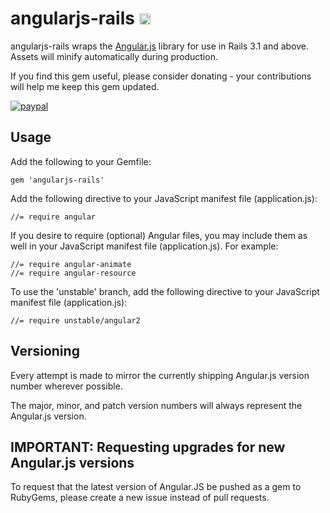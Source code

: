 # angularjs-rails <a href="http://badge.fury.io/rb/angularjs-rails"><img src="https://badge.fury.io/rb/angularjs-rails@2x.png" alt="Gem Version" height="18"></a>

angularjs-rails wraps the [Angular.js](http://angularjs.org) library for use in Rails 3.1 and above. Assets will minify automatically during production.

If you find this gem useful, please consider donating - your contributions will help me keep this gem updated. 

[![paypal](https://www.paypalobjects.com/en_US/i/btn/btn_donateCC_LG.gif)](bhangragandhi@gmail.com)


## Usage

Add the following to your Gemfile:

    gem 'angularjs-rails'

Add the following directive to your JavaScript manifest file (application.js):

    //= require angular

If you desire to require (optional) Angular files, you may include them as well in your JavaScript manifest file (application.js). For example:

    //= require angular-animate
    //= require angular-resource

To use the 'unstable' branch, add the following directive to your JavaScript manifest file (application.js):

    //= require unstable/angular2

## Versioning

Every attempt is made to mirror the currently shipping Angular.js version number wherever possible.

The major, minor, and patch version numbers will always represent the Angular.js version.

## IMPORTANT: Requesting upgrades for new Angular.js versions

To request that the latest version of Angular.JS be pushed as a gem to RubyGems, please create a new issue instead of pull requests.
